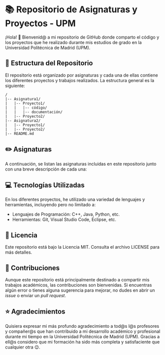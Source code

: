# 📚 Repositorio de Asignaturas y Proyectos - UPM

¡Hola! 👋 Bienvenid@ a mi repositorio de GitHub donde comparto el código y los proyectos que he realizado durante mis estudios de grado en la Universidad Politécnica de 
Madrid (UPM).

## 📁 Estructura del Repositorio

El repositorio está organizado por asignaturas y cada una de ellas contiene los diferentes proyectos y trabajos realizados. La estructura general es la siguiente:

```
/
|-- Asignatura1/
|   |-- Proyecto1/
|   |   |-- código/
|   |   |-- documentación/
|   |-- Proyecto2/
|-- Asignatura2/
|   |-- Proyecto1/
|   |-- Proyecto2/
|-- README.md
```

## ✏️ Asignaturas

A continuación, se listan las asignaturas incluidas en este repositorio junto con una breve descripción de cada una:

## 💻 Tecnologías Utilizadas

En los diferentes proyectos, he utilizado una variedad de lenguajes y herramientas, incluyendo pero no limitado a:

* Lenguajes de Programación: C++, Java, Python, etc.
* Herramientas: Git, Visual Studio Code, Eclipse, etc.

## 📜 Licencia
Este repositorio está bajo la Licencia MIT. Consulta el archivo LICENSE para más detalles.

## 🤝 Contribuciones
Aunque este repositorio está principalmente destinado a compartir mis trabajos académicos, las contribuciones son bienvenidas. Si encuentras algún error o tienes alguna 
sugerencia para mejorar, no dudes en abrir un _issue_ o enviar un _pull request_.

## ⭐ Agradecimientos
Quisiera expresar mi más profundo agradecimiento a tod@s l@s profesores y compañer@s que han contribuido a mi desarrollo académico y profesional durante mi tiempo en la 
Universidad Politécnica de Madrid (UPM). Gracias a ell@s considero que mi formación ha sido más completa y satisfaciente que cualquier otra 😉.
